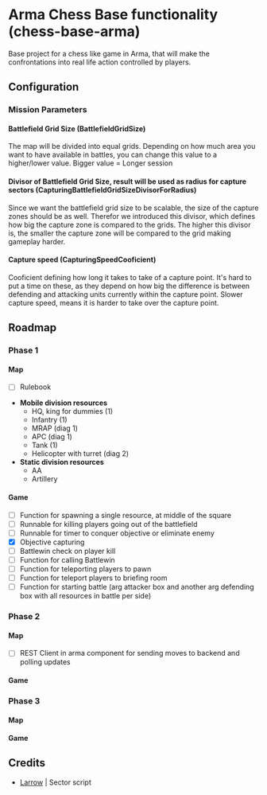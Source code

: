 # Arma Chess Base functionality (chess-base-arma)
Base project for a chess like game in Arma, that will make the confrontations into real life action controlled by players. 

## Configuration
### Mission Parameters
#### Battlefield Grid Size (BattlefieldGridSize) 
The map will be divided into equal grids. Depending on how much area you want to have available in battles,
you can change this value to a higher/lower value. 
Bigger value = Longer session 

#### Divisor of Battlefield Grid Size, result will be used as radius for capture sectors (CapturingBattlefieldGridSizeDivisorForRadius)
Since we want the battlefield grid size to be scalable, the size of the capture zones should be as well.
Therefor we introduced this divisor, which defines how big the capture zone is compared to the grids. 
The higher this divisor is, the smaller the capture zone will be compared to the grid making gameplay harder.

#### Capture speed (CapturingSpeedCooficient)
Cooficient defining how long it takes to take of a capture point. 
It's hard to put a time on these, as they depend on how big the difference is 
between defending and attacking units currently within the capture point.
Slower capture speed, means it is harder to take over the capture point. 

## Roadmap

### Phase 1

#### Map

- [ ] Rulebook
- **Mobile division resources**
    - HQ, king for dummies (1) 
    - Infantry (1)
    - MRAP (diag 1)
    - APC (diag 1)
    - Tank (1)
    - Helicopter with turret (diag 2)
- **Static division resources**
    - AA
    - Artillery

#### Game

- [ ] Function for spawning a single resource, at middle of the square
- [ ] Runnable for killing players going out of the battlefield
- [ ] Runnable for timer to conquer objective or eliminate enemy
- [x] Objective capturing
- [ ] Battlewin check on player kill
- [ ] Function for calling Battlewin
- [ ] Function for teleporting players to pawn
- [ ] Function for teleport players to briefing room
- [ ] Function for starting battle (arg attacker box and another arg defending box with all resources in battle per side)

### Phase 2

#### Map
- [ ] REST Client in arma component for sending moves to backend and polling updates

#### Game

### Phase 3

#### Map

#### Game

## Credits
- [Larrow](https://github.com/LarrowZurb) | Sector script


